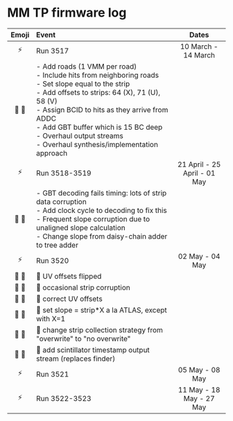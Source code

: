 MM TP firmware log
==================

Emoji          | Event         | Dates
:-------------:| :------------ |:-------:
:zap:          | Run 3517      | 10 March - 14 March
:ant: :wrench: | - Add roads (1 VMM per road) <br>- Include hits from neighboring roads <br>- Set slope equal to the strip <br>- Add offsets to strips: 64 (X), 71 (U), 58 (V) <br>- Assign BCID to hits as they arrive from ADDC <br>- Add GBT buffer which is 15 BC deep <br>- Overhaul output streams <br>- Overhaul synthesis/implementation approach | 
:zap:          | Run 3518-3519 | 21 April - 25 April - 01 May
:ant: :wrench: | - GBT decoding fails timing: lots of strip data corruption <br>- Add clock cycle to decoding to fix this <br>- Frequent slope corruption due to unaligned slope calculation <br>- Change slope from daisy-chain adder to tree adder | 
:zap:          | Run 3520      | 02 May - 04 May
:ant: :wrench: | :ant: UV offsets flipped | 
:ant: :wrench: | :ant: occasional strip corruption |
:ant: :wrench: | :wrench: correct UV offsets |
:ant: :wrench: | :wrench: set slope = strip*X a la ATLAS, except with X=1 |
:ant: :wrench: | :wrench: change strip collection strategy from "overwrite" to "no overwrite" |
:ant: :wrench: | :wrench: add scintillator timestamp output stream (replaces finder) | 
:zap:          | Run 3521      | 05 May - 08 May
:zap:          | Run 3522-3523 | 11 May - 18 May - 27 May


